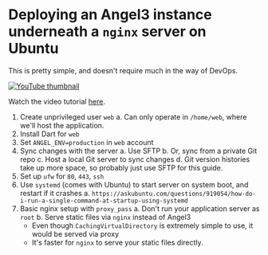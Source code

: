 # Deploying an Angel3 instance underneath a `nginx` server on Ubuntu

This is pretty simple, and doesn't require much in the way of DevOps.

[![YouTube thumbnail](https://i.ytimg.com/vi/7tpO9vhUhf4/hqdefault.jpg)](https://www.youtube.com/watch?v=7tpO9vhUhf4&t=986s&list=PLl3P3tmiT-frEV50VdH_cIrA2YqIyHkkY&index=6)

Watch the video tutorial [here](https://www.youtube.com/watch?v=7tpO9vhUhf4&t=986s&list=PLl3P3tmiT-frEV50VdH_cIrA2YqIyHkkY).

1. Create unprivileged user `web`
  a. Can only operate in `/home/web`, where we'll host the application.
2. Install Dart for `web`
3. Set `ANGEL_ENV=production` in `web` account
4. Sync changes with the server
  a. Use SFTP
  b. Or, sync from a private Git repo
  c. Host a local Git server to sync changes
  d. Git version histories take up more space, so probably just use SFTP for this guide.
5. Set up `ufw` for `80`, `443`, `ssh`
6. Use `systemd` (comes with Ubuntu) to start server on system boot, and restart if it crashes
  a. `https://askubuntu.com/questions/919054/how-do-i-run-a-single-command-at-startup-using-systemd`
7. Basic nginx setup with `proxy_pass`
  a. Don't run your application server as `root`
  b. Serve static files via `nginx` instead of Angel3
    * Even though `CachingVirtualDirectory` is extremely simple to use, it would be served via proxy
    * It's faster for `nginx` to serve your static files directly.
  